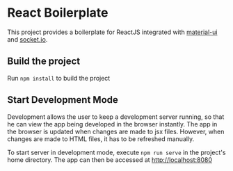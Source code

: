 # React Boilerplate
This project provides a boilerplate for ReactJS integrated with [material-ui](http://www.material-ui.com) and [socket.io](http://socket.io/).

## Build the project
Run ```npm install``` to build the project

## Start Development Mode
Development allows the user to keep a development server running, so that he can view the app being developed in the browser instantly. The app in the browser is updated when changes are made to jsx files. However, when changes are made to HTML files, it has to be refreshed manually.

To start server in development mode, execute ```npm run serve``` in the project's home directory. The app can then be accessed at [http://localhost:8080](http://localhost:8080)
